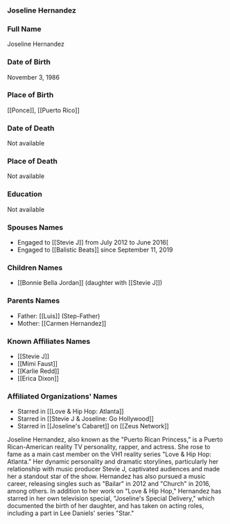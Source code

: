 ### Joseline Hernandez

### Full Name

Joseline Hernandez

### Date of Birth

November 3, 1986

### Place of Birth

[[Ponce]], [[Puerto Rico]]

### Date of Death

Not available

### Place of Death

Not available

### Education

Not available

### Spouses Names

- Engaged to [[Stevie J]] from July 2012 to June 2016[
- Engaged to [[Balistic Beats]] since September 11, 2019

### Children Names

- [[Bonnie Bella Jordan]] (daughter with [[Stevie J]])

### Parents Names

- Father: [[Luis]] (Step-Father)
- Mother: [[Carmen Hernandez]]

### Known Affiliates Names

- [[Stevie J]]
- [[Mimi Faust]]
- [[Karlie Redd]]
- [[Erica Dixon]]

### Affiliated Organizations' Names

- Starred in [[Love & Hip Hop: Atlanta]]
- Starred in [[Stevie J & Joseline: Go Hollywood]]
- Starred in [[Joseline's Cabaret]] on [[Zeus Network]]

Joseline Hernandez, also known as the "Puerto Rican Princess," is a Puerto Rican-American reality TV personality, rapper, and actress. She rose to fame as a main cast member on the VH1 reality series "Love & Hip Hop: Atlanta." Her dynamic personality and dramatic storylines, particularly her relationship with music producer Stevie J, captivated audiences and made her a standout star of the show. Hernandez has also pursued a music career, releasing singles such as "Bailar" in 2012 and "Church" in 2016, among others. In addition to her work on "Love & Hip Hop," Hernandez has starred in her own television special, "Joseline's Special Delivery," which documented the birth of her daughter, and has taken on acting roles, including a part in Lee Daniels' series "Star."